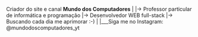 Criador do site e canal **Mundo dos Computadores**
|
|-> Professor particular de informática e programação
|-> Desenvolvedor WEB full-stack
|-> Buscando cada dia me aprimorar :-)
|
|___Siga me no Instagram: @mundodoscomputadores_yt

<!---
diogenes-souza-dev/diogenes-souza-dev is a ✨ special ✨ repository because its `README.md` (this file) appears on your GitHub profile.
You can click the Preview link to take a look at your changes.
--->
